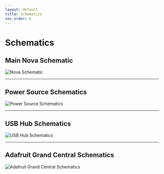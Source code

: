 ```yaml
---
layout: default
title: Schematics
nav_order: 6
---
```

# Schematics


## Main Nova Schematic 

![Nova Schematic](/assets/res/Full%20Nova%20Schematic.jpg)

---

## Power Source Schematics

![Power Source Schematics](/assets/res/Power.jpg)

---

## USB Hub Schematics

![USB Hub Schematics](/assets/res/USB%20Hub.jpg)

---

## Adafruit Grand Central Schematics

![Adafruit Grand Central Schematics](/assets/res/Adafruit.jpg)


